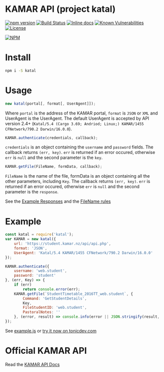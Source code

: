 # KAMAR API (project katal)
[![npm version](https://badge.fury.io/js/katal.svg)](https://badge.fury.io/js/katal)
[![Build Status](https://travis-ci.org/TGS-App/API.svg?branch=master)](https://travis-ci.org/TGS-App/API)
[![Inline docs](http://inch-ci.org/github/tgs-app/api.svg?branch=master)](http://inch-ci.org/github/tgs-app/api)
[![Known Vulnerabilities](https://snyk.io/test/github/tgs-app/api/badge.svg)](https://snyk.io/test/github/tgs-app/api)
[![License](https://img.shields.io/badge/license-MIT-yellow.svg?style=flat)](LICENSE)

[![NPM](https://nodei.co/npm/katal.png)](https://npmjs.org/package/katal)

# Install

```sh
npm i -S katal
```

# Usage

```js
new katal(portal[, format[, UserAgent]]);
```
Where `portal` is the address of the KAMAR portal, `format` is `JSON` or `XML` and UserAgent is the UserAgent.
The default UserAgent is accepted by API version 2.4+ (`Katal/5.4 (Cargo 3.69; Andriod; Linux;) KAMAR/1455 CFNetwork/790.2 Darwin/16.0.0`).

```js
KAMAR.authenticate(credentials, callback);
```
`credentials` is an object containing the `username` and `password` fields.
The callback returns `(err, key)`.
`err` is returned if an error occured, otherwise `err` is `null` and the second parameter is the `key`.

```js
KAMAR.getFile(FileName, formData, callback);
```
`FileName` is the name of the file, formData is an object containing all the other parameters, including `Key`.
The callback returns `(err, key)`. `err` is returned if an error occured, otherwise `err` is `null` and the second parameter is the `response`.

See the [Example Responses](Examples) and the [FileName rules](api.md#4-get-more-stuff)

# Example

```js    
const katal = require('katal');
var KAMAR = new katal({
    url: 'https://student.kamar.nz/api/api.php',
    format: 'JSON',
    UserAgent: 'Katal/5.4 KAMAR/1455 CFNetwork/790.2 Darwin/16.0.0'
});

KAMAR.authenticate({
    username: 'web.student',
    password: 'student'
}, (err, Key) => {
    if (err)
        return console.error(err);
    KAMAR.getFile(`StudentTimetable_2016TT_web.student`, {
        Command: 'GetStudentDetails',
        Key,
        FileStudentID: 'web.student',
        PastoralNotes: ''
    }, (error, result) => console.info(error || JSON.stringify(result, null, 4)));
});
```
See [example.js](example.js) or [try it now on tonicdev.com](https://tonicdev.com/npm/katal)
# Official KAMAR API

Read the [KAMAR API Docs](api.md)